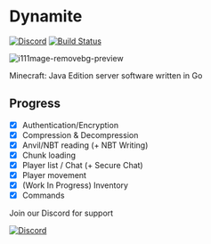 # Dynamite

[![Discord](https://img.shields.io/discord/1141080135878070362?logo=discord)](https://discord.gg/5Yz2dR4pQj) [![Build Status](https://img.shields.io/endpoint.svg?url=https%3A%2F%2Factions-badge.atrox.dev%2FDynamiteMC%2FDynamite%2Fbadge%3Fref%3D1.20.1&style=flat)](https://actions-badge.atrox.dev/DynamiteMC/Dynamite/goto?ref=1.20.1)

![i111mage-removebg-preview](https://github.com/DynamiteMC/Dynamite/assets/84847714/299c803e-ff30-46fb-ba56-a752e365307d)

Minecraft: Java Edition server software written in Go

## Progress

- [x] Authentication/Encryption
- [x] Compression & Decompression
- [x] Anvil/NBT reading (+ NBT Writing)
- [x] Chunk loading
- [x] Player list / Chat (+ Secure Chat)
- [x] Player movement
- [x] (Work In Progress) Inventory
- [x] Commands

Join our Discord for support

[![Discord](https://discordapp.com/api/guilds/1141080135878070362/widget.png?style=banner3)](https://discord.gg/5Yz2dR4pQj)

